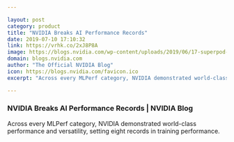 ```yaml
---

layout: post
category: product
title: "NVIDIA Breaks AI Performance Records"
date: 2019-07-10 17:10:32
link: https://vrhk.co/2xJ8P8A
image: https://blogs.nvidia.com/wp-content/uploads/2019/06/17-superpod-angle.jpg
domain: blogs.nvidia.com
author: "The Official NVIDIA Blog"
icon: https://blogs.nvidia.com/favicon.ico
excerpt: "Across every MLPerf category, NVIDIA demonstrated world-class performance and versatility, setting eight records in training performance."

---
```


### NVIDIA Breaks AI Performance Records | NVIDIA Blog

Across every MLPerf category, NVIDIA demonstrated world-class performance and versatility, setting eight records in training performance.
